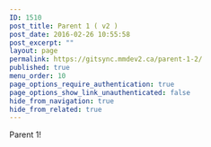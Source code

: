 ```yaml
---
ID: 1510
post_title: Parent 1 ( v2 )
post_date: 2016-02-26 10:55:58
post_excerpt: ""
layout: page
permalink: https://gitsync.mmdev2.ca/parent-1-2/
published: true
menu_order: 10
page_options_require_authentication: true
page_options_show_link_unauthenticated: false
hide_from_navigation: true
hide_from_related: true
---
```

Parent 1!